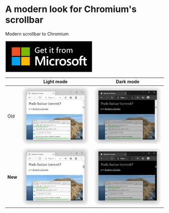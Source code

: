 # A modern look for Chromium's scrollbar
Modern scrollbar to Chromium

<a href="https://microsoftedge.microsoft.com/addons/detail/jdbpfpgndomljaenddimhmdocncakhlg" target="_blank">
    <img src="images/microsoft-store.png" height="100px" url="/" alt="Get it from Microsoft" />
</a>

|				      | Light mode                 | Dark mode                 |
|-------------| -------------------------- | ------------------------- |
| Old			    | ![](images/old-light.PNG)  | ![](images/old-dark.PNG)  |
| <b>New</b>	| ![](images/new-light.PNG)  | ![](images/new-dark.PNG)  |
